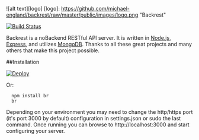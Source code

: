 ![alt text][logo]
[logo]: https://github.com/michael-england/backrest/raw/master/public/images/logo.png "Backrest"

[![Build Status](https://travis-ci.org/michael-england/backrest.svg?branch=master)](https://travis-ci.org/michael-england/backrest)

Backrest is a noBackend RESTful API server.  It is written in [Node.js](http://nodejs.org/), [Express](http://expressjs.com/), and utilizes [MongoDB](http://www.mongodb.org/).  Thanks to all these great projects and many others that make this project possible.

##Installation

[![Deploy](https://www.herokucdn.com/deploy/button.svg)](https://heroku.com/deploy?template=https://github.com/michael-england/backrest)

Or:

```
  npm install br
  br
```
Depending on your environment you may need to change the http/https port (it's port 3000 by default) configuration in settings.json or sudo the last command.  Once running you can browse to http://localhost:3000 and start configuring your server.

